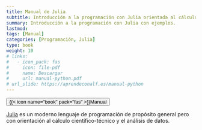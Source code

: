 ```yaml
---
title: Manual de Julia
subtitle: Introducción a la programación con Julia orientada al cálculo científico y el análisis de datos
summary: Introducción a la programación con Julia con ejemplos.
lastmod: 
tags: [Manual]
categories: [Programación, Julia]
type: book
weight: 10
# links:
#   - icon_pack: fas
#     icon: file-pdf
#     name: Descargar
#     url: manual-python.pdf
# url_slide: https://aprendeconalf.es/manual-python
---
```


<!-- [<button type="button" class="btn btn-outline-primary">{{< icon name="file-pdf" pack="fas" >}} Descargar</button>](manual-python.pdf)
[<button type="button" class="btn btn-outline-primary">{{< icon name="desktop" pack="fas" >}}Presentación</button>](https://aprendeconalf.es/manual-python)  -->

[<button type="button" class="btn btn-outline-primary">{{< icon name="book" pack="fas" >}}Manual</button>](https://aprendeconalf.es/manual-julia/)

[Julia](https://www.python.org/) es un moderno lenguaje de programación de propósito general pero con orientación al cálculo científico-técnico y el análisis de datos.


